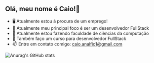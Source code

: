 ## Olá, meu nome é Caio!👋


- 🖥️ Atualmente estou à procura de um emprego!
- 🌱 Atualmente meu principal foco é ser um desenvolvedor FullStack
- 📶 Atualmente estou fazendo faculdade de ciências da computação
- 🤔 Também faço um curso para desenvolvedor FullStack
- 📫 Entre em contato comigo: caio.analfio1@gmail.com

![Anurag's GitHub stats](https://github-readme-stats.vercel.app/api?username=anuraghazra&theme=dark&show_icons=true)
